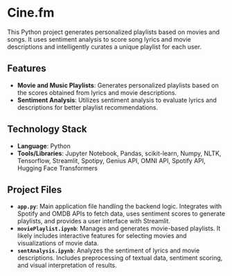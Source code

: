 # Cine.fm

This Python project generates personalized playlists based on movies and songs. It uses sentiment analysis to score song lyrics and movie descriptions and intelligently curates a unique playlist for each user.

## Features
- **Movie and Music Playlists**: Generates personalized playlists based on the scores obtained from lyrics and movie descriptions.
- **Sentiment Analysis**: Utilizes sentiment analysis to evaluate lyrics and descriptions for better playlist recommendations.

## Technology Stack
- **Language**: Python
- **Tools/Libraries**: Jupyter Notebook, Pandas, scikit-learn, Numpy, NLTK, Tensorflow, Streamlit, Spotipy, Genius API, OMNI API, Spotify API, Hugging Face Transformers

## Project Files
- **`app.py`**: Main application file handling the backend logic. Integrates with Spotify and OMDB APIs to fetch data, uses sentiment scores to generate playlists, and provides a user interface with Streamlit.
- **`moviePlaylist.ipynb`**: Manages and generates movie-based playlists. It likely includes interactive features for selecting movies and visualizations of movie data.
- **`sentAnalysis.ipynb`**: Analyzes the sentiment of lyrics and movie descriptions. Includes preprocessing of textual data, sentiment scoring, and visual interpretation of results.
